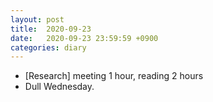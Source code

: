 ```yaml
---
layout: post
title:  2020-09-23
date:   2020-09-23 23:59:59 +0900
categories: diary
---
```


- [Research] meeting 1 hour, reading 2 hours
- Dull Wednesday.